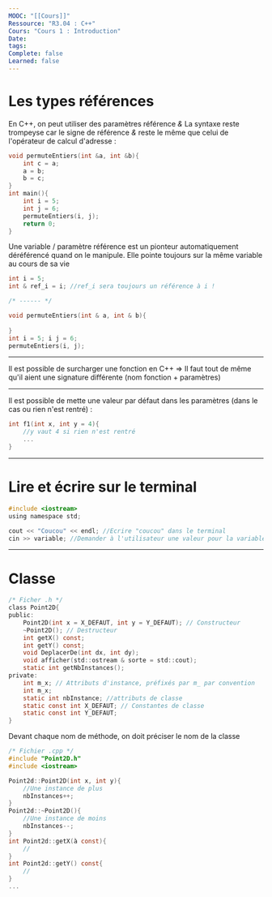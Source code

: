 ```yaml
---
MOOC: "[[Cours]]"
Ressource: "R3.04 : C++"
Cours: "Cours 1 : Introduction"
Date: 
tags: 
Complete: false
Learned: false
---
```

# Les types références
En C++, on peut utiliser des paramètres référence *&*
La syntaxe reste trompeyse car le signe de référence *&* reste le même que celui de l'opérateur de calcul d'adresse :
```C
void permuteEntiers(int &a, int &b){
	int c = a;
	a = b;
	b = c;
}
int main(){
	int i = 5;
	int j = 6;
	permuteEntiers(i, j);
	return 0;
}
```

Une variable / paramètre référence est un pionteur automatiquement déréférencé quand on le manipule. Elle pointe toujours sur la même variable au cours de sa vie
```C
int i = 5;
int & ref_i = i; //ref_i sera toujours un référence à i !

/* ------ */

void permuteEntiers(int & a, int & b){
	
}
int i = 5; i j = 6;
permuteEntiers(i, j);
```



---
Il est possible de surcharger une fonction en C++
⇒ Il faut tout de même qu'il aient une signature différente (nom fonction + paramètres)

---
Il est possible de mette une valeur par défaut dans les paramètres (dans le cas ou rien n'est rentré) :
```C
int f1(int x, int y = 4){
	//y vaut 4 si rien n'est rentré
	...
}
```

---
# Lire et écrire sur le terminal
```C
#include <iostream>
using namespace std;

cout << "Coucou" << endl; //Ecrire "coucou" dans le terminal
cin >> variable; //Demander à l'utilisateur une valeur pour la variable
```


---
# Classe
```C
/* Ficher .h */
class Point2D{
public:
	Point2D(int x = X_DEFAUT, int y = Y_DEFAUT); // Constructeur
	~Point2D(); // Destructeur
	int getX() const;
	int getY() const;
	void DeplacerDe(int dx, int dy);
	void afficher(std::ostream & sorte = std::cout);
	static int getNbInstances();
private:
	int m_x; // Attributs d'instance, préfixés par m_ par convention
	int m_x;
	static int nbInstance; //attributs de classe
	static const int X_DEFAUT; // Constantes de classe
	static const int Y_DEFAUT;
}
```

Devant chaque nom de méthode, on doit préciser le nom de la classe

```C
/* Fichier .cpp */
#include "Point2D.h"
#include <iostream>

Point2d::Point2D(int x, int y){
	//Une instance de plus
	nbInstances++;
}
Point2d::~Point2D(){
	//Une instance de moins
	nbInstances--;
}
int Point2d::getX(à const){
	//
}
int Point2d::getY() const{
	//
}
...
```